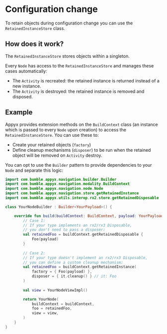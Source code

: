 # Configuration change

To retain objects during configuration change you can use the `RetainedInstanceStore` class.

## How does it work?

The `RetainedInstanceStore` stores objects within a singleton.

Every `Node` has access to the `RetainedInstanceStore` and manages these cases automatically:

- The `Activity` is recreated: the retained instance is returned instead of a new instance.
- The `Activity` is destroyed: the retained instance is removed and disposed.


## Example

Appyx provides extension methods on the `BuildContext` class (an instance which is passed to every `Node` upon creation) to access the `RetainedInstanceStore`. You can use these to:

- Create your retained objects (`factory`)
- Define cleanup mechanisms (`disposer`) to be run when the retained object will be removed on `Activity` destroy.

You can opt to use the `Builder` pattern to provide dependencies to your `Node` and separate this logic:

```kotlin
import com.bumble.appyx.navigation.builder.Builder
import com.bumble.appyx.navigation.modality.BuildContext
import com.bumble.appyx.navigation.node.Node
import com.bumble.appyx.navigation.store.getRetainedInstance
import com.bumble.appyx.utils.interop.rx2.store.getRetainedDisposable

class YourNodeBuilder : Builder<YourPayload>() {

    override fun build(buildContext: BuildContext, payload: YourPayload): Node {
        // Case 1:
        // If your type implements an rx2/rx3 Disposable,
        // you don't need to pass a disposer:
        val retainedFoo = buildContext.getRetainedDisposable {
            Foo(payload)
        }
        
        // Case 2:
        // If your type doesn't implement an rx2/rx3 Disposable,
        // you can define a custom cleanup mechanism:
        val retainedFoo = buildContext.getRetainedInstance(
            factory = { Foo(payload) },
            disposer = { it.cleanup() } // it: Foo
        )
        
        val view = YourNodeViewImpl()

        return YourNode(
            buildContext = buildContext,
            foo = retainedFoo, 
            view = view,
        )
    }
}
```

